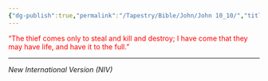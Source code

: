 ```yaml
---
{"dg-publish":true,"permalink":"/Tapestry/Bible/John/John 10_10/","title":"John 10:10","hide":true,"tags":["bible-verse","bible-verse"],"dgHomeLink":true,"dgShowLocalGraph":true,"dgEnableSearch":true}
---
```


<font color="#ff0000">“The thief comes only to steal and kill and destroy; I have come that they may have life, and have it to the full.”</font>

---
*New International Version (NIV)*


